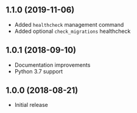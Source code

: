 1.1.0 (2019-11-06)
------------------

* Added `healthcheck` management command
* Added optional `check_migrations` healthcheck


1.0.1 (2018-09-10)
------------------

* Documentation improvements
* Python 3.7 support


1.0.0 (2018-08-21)
------------------

* Initial release

